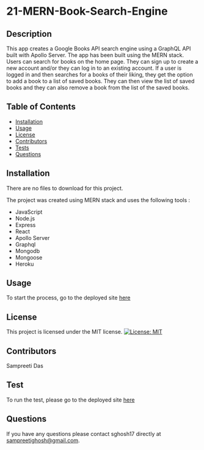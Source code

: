 # 21-MERN-Book-Search-Engine

## Description

This app creates a Google Books API search engine using a GraphQL API built with Apollo Server. The app has been built using the MERN stack. Users can search for books on the home page. They can sign up to create a new account and/or they can log in to an existing account. If a user is logged in and then searches for a books of their liking, they get the option to add a book to a list of saved books. They can then view the list of saved books and they can also remove a book from the list of the saved books.

## Table of Contents

- [Installation](#installation)
- [Usage](#usage)
- [License](#license)
- [Contributors](#contributors)
- [Tests](#tests)
- [Questions](#questions)

## Installation

There are no files to download for this project.

The project was created using MERN stack and uses the following tools :

- JavaScript
- Node.js
- Express
- React
- Apollo Server
- Graphql
- Mongodb
- Mongoose
- Heroku

## Usage

To start the process, go to the deployed site [here](https://sghosh17.github.io/20-react-portfolio/)

## License

This project is licensed under the MIT license.
[![License: MIT](https://img.shields.io/badge/License-MIT-yellow.svg)](https://opensource.org/licenses/MIT)

## Contributors

Sampreeti Das

## Test

To run the test, please go to the deployed site [here](https://sghosh17.github.io/20-react-portfolio/)

## Questions

If you have any questions please contact sghosh17 directly at sampreetighosh@gmail.com.
